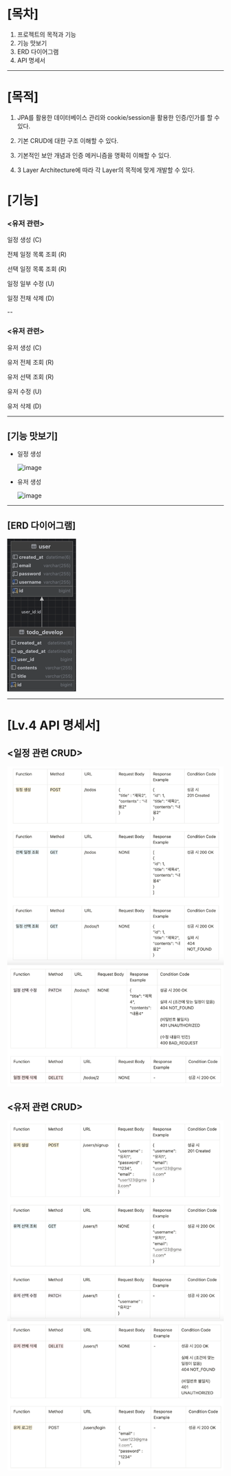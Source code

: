 
# [목차]

1. 프로젝트의 목적과 기능
2. 기능 맛보기
2. ERD 다이어그램
3. API 명세서


---
# [목적]

1. JPA를 활용한 데이터베이스 관리와 cookie/session을 활용한 인증/인가를 할 수 있다.

2. 기본 CRUD에 대한 구조 이해할 수 있다.

3. 기본적인 보안 개념과 인증 메커니즘을 명확히 이해할 수 있다.

4. 3 Layer Architecture에 따라 각 Layer의 목적에 맞게 개발할 수 있다.



# [기능]

### <유저 관련>

일정 생성 (C)

전체 일정 목록 조회 (R)

선택 일정 목록 조회 (R)

일정 일부 수정 (U)

일정 전채 삭제 (D)

--

### <유저 관련>

유저 생성 (C)

유저 전체 조회 (R)

유저 선택 조회 (R)

유저 수정 (U)

유저 삭제 (D)

---

## [기능 맛보기]

- 일정 생성

  <img width="988" alt="image" src="https://github.com/user-attachments/assets/f72093a7-a005-4aa3-9713-278d69b6e5e4" />

- 유저 생성

  <img width="989" alt="image" src="https://github.com/user-attachments/assets/9cb18113-949b-4347-8ec3-2ee064227840" />

---

## [ERD 다이어그램]

![img.png](img.png)


---

# [Lv.4 API 명세서]

## <일정 관련 CRUD>

![img_1.png](img_1.png)
![img_5.png](img_5.png)

## <유저 관련 CRUD>

![img_6.png](img_6.png)
![img_7.png](img_7.png)





